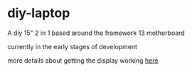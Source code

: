# diy-laptop

A diy 15" 2 in 1 based around the framework 13 motherboard

currently in the early stages of development

more details about getting the display working [here](https://community.frame.work/t/connecting-a-wacom-i2c-touchscreen-to-the-framework-13-motherboard-prototype/47499/16)

